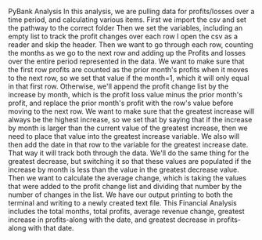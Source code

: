 PyBank Analysis
    In this analysis, we are pulling data for profits/losses over a time period, and calculating various items.
    First we import the csv and set the pathway to the correct folder
    Then we set the variables, including an empty list to track the profit changes over each row
    I open the csv as a reader and skip the header.
    Then we want to go through each row, counting the months as we go to the next row and adding up the Profits and losses over the entire period represented in the data.
    We want to make sure that the first row profits are counted as the prior month's profits when it moves to the next row, so we set that value if the month=1, which it will only equal in that first row.
    Otherwise, we'll append the profit change list by the increase by month, which is the profit loss value minus the prior month's profit, and replace the prior month's profit with the row's value before moving to the next row.
    We want to make sure that the greatest increase will always be the highest increase, so we set that by saying that if the increase by month is larger than the current value of the greatest increase, then we need to place that value into the greatest increase variable. We also will then add the date in that row to the variable for the greatest increase date. That way it will track both through the data.
    We'll do the same thing for the greatest decrease, but switching it so that these values are populated if the increase by month is less than the value in the greatest decrease value. 
    Then we want to calculate the average change, which is taking the values that were added to the profit change list and dividing that number by the number of changes in the list.
    We have our output printing to both the terminal and writing to a newly created text file. This Financial Analysis includes the total months, total profits, average revenue change, greatest increase in profits-along with the date, and greatest decrease in profits-along with that date. 
    
